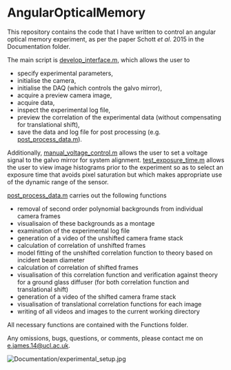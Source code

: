 # AngularOpticalMemory

This repository contains the code that I have written to control an angular optical memory experiment, as per the paper Schott _et al_. 2015 in the Documentation folder. 

The main script is [develop_interface.m](https://github.com/edggjames/AngularOpticalMemory/blob/main/develop_interface.m), which allows the user to 
- specify experimental parameters,
- initialise the camera,
- initialise the DAQ (which controls the galvo mirror),
- acquire a preview camera image,
- acquire data,
- inspect the experimental log file,
- preview the correlation of the experimental data (without compensating for translational shift),
- save the data and log file for post processing (e.g. [post_process_data.m](https://github.com/edggjames/AngularOpticalMemory/blob/main/post_process_data.m)).

Additionally, [manual_voltage_control.m](https://github.com/edggjames/AngularOpticalMemory/blob/main/manual_voltage_control.m) allows the user to set a voltage signal to the galvo mirror for system alignment. [test_exposure_time.m](https://github.com/edggjames/AngularOpticalMemory/blob/main/test_exposure_time.m) allows the user to view image histograms prior to the experiment so as to select an exposure time that avoids pixel saturation but which makes appropriate use of the dynamic range of the sensor. 

[post_process_data.m](https://github.com/edggjames/AngularOpticalMemory/blob/main/post_process_data.m) carries out the following functions
- removal of second order polynomial backgrounds from individual camera frames
- visualisaion of these backgrounds as a montage
- examination of the experimental log file
- generation of a video of the unshifted camera frame stack
- calculation of correlation of unshifted frames
- model fitting of the unshifted correlation function to theory based on incident beam diameter
- calculation of correlation of shifted frames
- visualisation of this correlation function and verification against theory for a ground glass diffuser (for both correlation function and translational shift)
- generation of a video of the shifted camera frame stack
- visualisation of translational correlation functions for each image
- writing of all videos and images to the current working directory

All necessary functions are contained with the Functions folder.

Any omissions, bugs, questions, or comments, please contact me on <e.james.14@ucl.ac.uk>.

![Documentation/experimental_setup.jpg
](https://github.com/edggjames/AngularOpticalMemory/blob/main/Documentation/experimental_setup.jpg)
